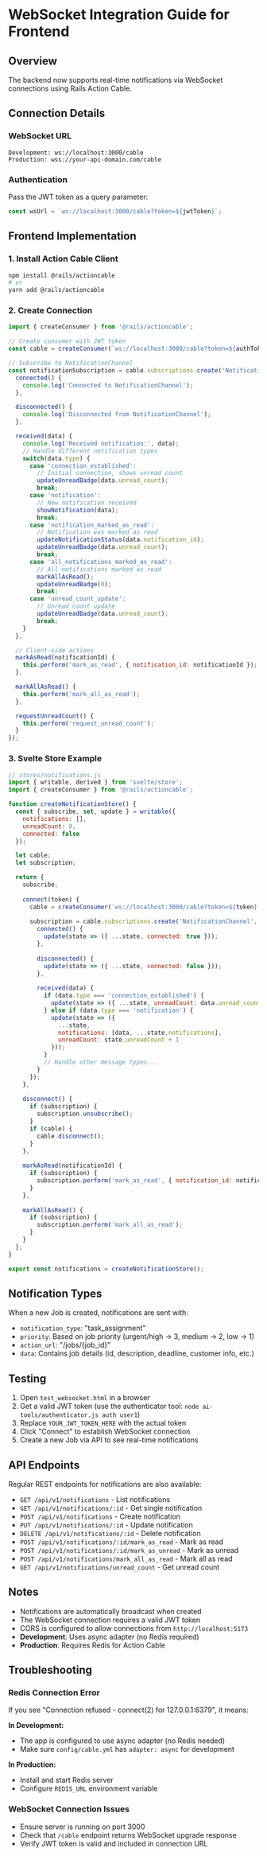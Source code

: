 # WebSocket Integration Guide for Frontend

## Overview
The backend now supports real-time notifications via WebSocket connections using Rails Action Cable.

## Connection Details

### WebSocket URL
```
Development: ws://localhost:3000/cable
Production: wss://your-api-domain.com/cable
```

### Authentication
Pass the JWT token as a query parameter:
```javascript
const wsUrl = `ws://localhost:3000/cable?token=${jwtToken}`;
```

## Frontend Implementation

### 1. Install Action Cable Client
```bash
npm install @rails/actioncable
# or
yarn add @rails/actioncable
```

### 2. Create Connection
```javascript
import { createConsumer } from '@rails/actioncable';

// Create consumer with JWT token
const cable = createConsumer(`ws://localhost:3000/cable?token=${authToken}`);

// Subscribe to NotificationChannel
const notificationSubscription = cable.subscriptions.create('NotificationChannel', {
  connected() {
    console.log('Connected to NotificationChannel');
  },

  disconnected() {
    console.log('Disconnected from NotificationChannel');
  },

  received(data) {
    console.log('Received notification:', data);
    // Handle different notification types
    switch(data.type) {
      case 'connection_established':
        // Initial connection, shows unread count
        updateUnreadBadge(data.unread_count);
        break;
      case 'notification':
        // New notification received
        showNotification(data);
        break;
      case 'notification_marked_as_read':
        // Notification was marked as read
        updateNotificationStatus(data.notification_id);
        updateUnreadBadge(data.unread_count);
        break;
      case 'all_notifications_marked_as_read':
        // All notifications marked as read
        markAllAsRead();
        updateUnreadBadge(0);
        break;
      case 'unread_count_update':
        // Unread count update
        updateUnreadBadge(data.unread_count);
        break;
    }
  },

  // Client-side actions
  markAsRead(notificationId) {
    this.perform('mark_as_read', { notification_id: notificationId });
  },

  markAllAsRead() {
    this.perform('mark_all_as_read');
  },

  requestUnreadCount() {
    this.perform('request_unread_count');
  }
});
```

### 3. Svelte Store Example
```javascript
// stores/notifications.js
import { writable, derived } from 'svelte/store';
import { createConsumer } from '@rails/actioncable';

function createNotificationStore() {
  const { subscribe, set, update } = writable({
    notifications: [],
    unreadCount: 0,
    connected: false
  });

  let cable;
  let subscription;

  return {
    subscribe,
    
    connect(token) {
      cable = createConsumer(`ws://localhost:3000/cable?token=${token}`);
      
      subscription = cable.subscriptions.create('NotificationChannel', {
        connected() {
          update(state => ({ ...state, connected: true }));
        },
        
        disconnected() {
          update(state => ({ ...state, connected: false }));
        },
        
        received(data) {
          if (data.type === 'connection_established') {
            update(state => ({ ...state, unreadCount: data.unread_count }));
          } else if (data.type === 'notification') {
            update(state => ({
              ...state,
              notifications: [data, ...state.notifications],
              unreadCount: state.unreadCount + 1
            }));
          }
          // Handle other message types...
        }
      });
    },
    
    disconnect() {
      if (subscription) {
        subscription.unsubscribe();
      }
      if (cable) {
        cable.disconnect();
      }
    },
    
    markAsRead(notificationId) {
      if (subscription) {
        subscription.perform('mark_as_read', { notification_id: notificationId });
      }
    },
    
    markAllAsRead() {
      if (subscription) {
        subscription.perform('mark_all_as_read');
      }
    }
  };
}

export const notifications = createNotificationStore();
```

## Notification Types

When a new Job is created, notifications are sent with:
- `notification_type`: "task_assignment"
- `priority`: Based on job priority (urgent/high → 3, medium → 2, low → 1)
- `action_url`: "/jobs/{job_id}"
- `data`: Contains job details (id, description, deadline, customer info, etc.)

## Testing

1. Open `test_websocket.html` in a browser
2. Get a valid JWT token (use the authenticator tool: `node ai-tools/authenticator.js auth user1`)
3. Replace `YOUR_JWT_TOKEN_HERE` with the actual token
4. Click "Connect" to establish WebSocket connection
5. Create a new Job via API to see real-time notifications

## API Endpoints

Regular REST endpoints for notifications are also available:
- `GET /api/v1/notifications` - List notifications
- `GET /api/v1/notifications/:id` - Get single notification
- `POST /api/v1/notifications` - Create notification
- `PUT /api/v1/notifications/:id` - Update notification
- `DELETE /api/v1/notifications/:id` - Delete notification
- `POST /api/v1/notifications/:id/mark_as_read` - Mark as read
- `POST /api/v1/notifications/:id/mark_as_unread` - Mark as unread
- `POST /api/v1/notifications/mark_all_as_read` - Mark all as read
- `GET /api/v1/notifications/unread_count` - Get unread count

## Notes

- Notifications are automatically broadcast when created
- The WebSocket connection requires a valid JWT token
- CORS is configured to allow connections from `http://localhost:5173`
- **Development**: Uses async adapter (no Redis required)
- **Production**: Requires Redis for Action Cable

## Troubleshooting

### Redis Connection Error
If you see "Connection refused - connect(2) for 127.0.0.1:6379", it means:

**In Development:**
- The app is configured to use async adapter (no Redis needed)
- Make sure `config/cable.yml` has `adapter: async` for development

**In Production:**
- Install and start Redis server
- Configure `REDIS_URL` environment variable

### WebSocket Connection Issues
- Ensure server is running on port 3000
- Check that `/cable` endpoint returns WebSocket upgrade response
- Verify JWT token is valid and included in connection URL